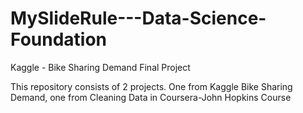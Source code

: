 # MySlideRule---Data-Science-Foundation
Kaggle - Bike Sharing Demand Final Project

This repository consists of 2 projects. One from Kaggle Bike Sharing Demand, one from Cleaning Data in Coursera-John Hopkins Course 


